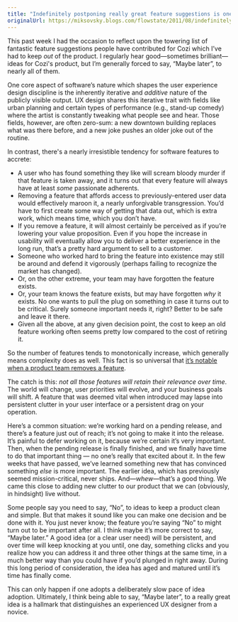 ```yaml
---
title: "Indefinitely postponing really great feature suggestions is one of the toughest tasks in UX design"
originalUrl: https://miksovsky.blogs.com/flowstate/2011/08/indefinitely-postponing-really-great-feature-suggestions-is-one-of-the-toughest-tasks-in-ux-design.html
---
```


<p>
  This past week I had the occasion to reflect upon the towering list of
  fantastic feature suggestions people have contributed for Cozi which I’ve had
  to keep <em>out</em> of the product. I regularly hear good—sometimes
  brilliant—ideas for Cozi&#39;s product, but I’m generally forced to say,
  “Maybe later”, to nearly all of them.
</p>
<p>
  One core aspect of software’s nature which shapes the user experience design
  discipline is the inherently iterative and <em>additive</em> nature of the
  publicly visible output. UX design shares this iterative trait with fields
  like urban planning and certain types of performance (e.g., stand-up comedy)
  where the artist is constantly tweaking what people see and hear. Those
  fields, however, are often zero-sum: a new downtown building replaces what was
  there before, and a new joke pushes an older joke out of the routine.
</p>
<p>
  In contrast, there&#39;s a nearly irresistible tendency for software features
  to accrete:
</p>
<ul>
  <li>
    A user who has found something they like will scream bloody murder if that
    feature is taken away, and it turns out that every feature will always have
    at least <em>some</em> passionate adherents.
  </li>
  <li>
    Removing a feature that affords access to previously-entered user data would
    effectively maroon it, a nearly unforgivable transgression. You’d have to
    first create some way of getting that data out, which is extra work, which
    means time, which you don’t have.
  </li>
  <li>
    If you remove a feature, it will almost certainly be perceived as if you’re
    lowering your value proposition. Even if you hope the increase in usability
    will eventually allow you to deliver a better experience in the long run,
    that’s a pretty hard argument to sell to a customer.
  </li>
  <li>
    Someone who worked hard to bring the feature into existence may still be
    around and defend it vigorously (perhaps failing to recognize the market has
    changed).
  </li>
  <li>
    Or, on the other extreme, your team may have forgotten the feature exists.
  </li>
  <li>
    Or, your team knows the feature exists, but may have forgotten
    <em>why</em> it exists. No one wants to pull the plug on something in case
    it turns out to be critical. Surely someone important needs it, right?
    Better to be safe and leave it there.
  </li>
  <li>
    Given all the above, at any given decision point, the cost to keep an old
    feature working often seems pretty low compared to the cost of retiring it.
  </li>
</ul>
<p>
  So the number of features tends to monotonically increase, which generally
  means complexity does as well. This fact is so universal that
  <a
    href="/posts/2010/08-23-ios-4-home-button-double-click-rare-case-of-retiring-a-behavior-preference.html"
    >it’s notable when a product team removes a feature</a
  >.
</p>
<p>
  The catch is this:
  <em>not all those features will retain their relevance over time</em>. The
  world will change, user priorities will evolve, and your business goals will
  shift. A feature that was deemed vital when introduced may lapse into
  persistent clutter in your user interface or a persistent drag on your
  operation.
</p>
<p>
  Here’s a common situation: we’re working hard on a pending release, and
  there’s a feature just out of reach; it’s not going to make it into the
  release. It’s painful to defer working on it, because we’re certain it’s very
  important. Then, when the pending release is finally finished, and we finally
  have time to do that important thing — no one’s really that excited about it.
  In the few weeks that have passed, we’ve learned something new that has
  convinced something <em>else</em> is more important. The earlier idea, which
  has previously seemed mission-critical, never ships. And—<em>whew</em>—that’s
  a good thing. We came this close to adding new clutter to our product that we
  can (obviously, in hindsight) live without.
</p>
<p>
  Some people say you need to say, “No”, to ideas to keep a product clean and
  simple. But that makes it sound like you can make one decision and be done
  with it. You just never know; the feature you’re saying “No” to might turn out
  to be important after all. I think maybe it’s more correct to say, “Maybe
  later.” A good idea (or a clear user need) will be persistent, and over time
  will keep knocking at you until, one day, something clicks and you realize how
  you can address it and three other things at the same time, in a much better
  way than you could have if you’d plunged in right away. During this long
  period of consideration, the idea has aged and matured until it’s time has
  finally come.
</p>
<p>
  This can only happen if one adopts a deliberately slow pace of idea adoption.
  Ultimately, I think being able to say, “Maybe later”, to a really great idea
  is a hallmark that distinguishes an experienced UX designer from a novice.
</p>
